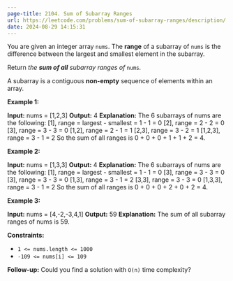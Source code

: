 ```yaml
---
page-title: 2104. Sum of Subarray Ranges
url: https://leetcode.com/problems/sum-of-subarray-ranges/description/
date: 2024-08-29 14:15:31
---
```

You are given an integer array `nums`. The **range** of a subarray of `nums` is the difference between the largest and smallest element in the subarray.

Return *the **sum of all** subarray ranges of* `nums`*.*

A subarray is a contiguous **non-empty** sequence of elements within an array.

**Example 1:**

**Input:** nums = \[1,2,3\]
**Output:** 4
**Explanation:** The 6 subarrays of nums are the following:
\[1\], range = largest - smallest = 1 - 1 = 0 
\[2\], range = 2 - 2 = 0
\[3\], range = 3 - 3 = 0
\[1,2\], range = 2 - 1 = 1
\[2,3\], range = 3 - 2 = 1
\[1,2,3\], range = 3 - 1 = 2
So the sum of all ranges is 0 + 0 + 0 + 1 + 1 + 2 = 4.

**Example 2:**

**Input:** nums = \[1,3,3\]
**Output:** 4
**Explanation:** The 6 subarrays of nums are the following:
\[1\], range = largest - smallest = 1 - 1 = 0
\[3\], range = 3 - 3 = 0
\[3\], range = 3 - 3 = 0
\[1,3\], range = 3 - 1 = 2
\[3,3\], range = 3 - 3 = 0
\[1,3,3\], range = 3 - 1 = 2
So the sum of all ranges is 0 + 0 + 0 + 2 + 0 + 2 = 4.

**Example 3:**

**Input:** nums = \[4,-2,-3,4,1\]
**Output:** 59
**Explanation:** The sum of all subarray ranges of nums is 59.

**Constraints:**

-   `1 <= nums.length <= 1000`
-   `-109 <= nums[i] <= 109`

**Follow-up:** Could you find a solution with `O(n)` time complexity?